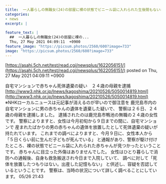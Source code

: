 ```yaml
---
title:  一人暮らしの無職女(24)の部屋に裸の状態でビニール袋に入れられた生後間もない赤ちゃん遺体　一転「出産した記憶もない」・鹿児島 
categories:
- news
excerpt: |
  
feature_text: |
  ##  一人暮らしの無職女(24)の部屋に裸の...
  Thu, 27 May 2021 04:09:11  +0900
feature_image: "https://picsum.photos/2560/600?image=733"
image: "https://picsum.photos/2560/600?image=733"
---
```


[https://asahi.5ch.net/test/read.cgi/newsplus/1622056151/](https://asahi.5ch.net/test/read.cgi/newsplus/1622056151/)
posted on Thu, 27 May 2021 04:09:11  +0900

<!--more-->

自宅マンションで赤ちゃん死体遺棄の疑い　２４歳の母親を逮捕 [http://www3.nhk.or.jp/lnews/kagoshima/20210526/5050014819.html](http://www3.nhk.or.jp/lnews/kagoshima/20210526/5050014819.html) ※NHKローカルニュースは元記事が消えるのが早いので御注意を 鹿児島市内の自宅マンションに男の赤ちゃんの遺体を遺棄した疑いで、 警察は２６日、２４歳の母親を逮捕しました。 逮捕されたのは鹿児島市鴨池の無職の２４歳の女性です。 警察によりますと、女性は今月初旬から９日までの間に、自宅マンションで 産まれたばかりの男の赤ちゃんの遺体を放置したとして死体遺棄の疑いが持たれています。 これまでの調べによりますと、今月９日に、女性本人から「５日くらい前に生んだ子どもが死んでいる」 と通報があり、警察が駆け付けたところ、裸の状態でビニール袋に入れられた赤ちゃんが見つかったということです。 赤ちゃんに目立った外傷はありませんでした。 女性はひとり暮らしで消防への通報後、自身も救急搬送され今日まで入院していて、 調べに対して「死体を放置したつもりはない。出産した記憶もない」 と供述し、容疑を否認しているということです。 警察は、当時の状況について詳しく調べることにしています。 05/26 21:43
